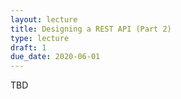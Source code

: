 ```yaml
---
layout: lecture
title: Designing a REST API (Part 2)
type: lecture
draft: 1
due_date: 2020-06-01
---
```


TBD
